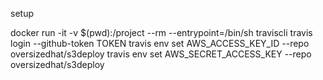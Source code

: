 
setup

docker run -it -v $(pwd):/project --rm --entrypoint=/bin/sh traviscli
travis login --github-token TOKEN
travis env set AWS_ACCESS_KEY_ID <access key> --repo oversizedhat/s3deploy
travis env set AWS_SECRET_ACCESS_KEY <secret access key> --repo oversizedhat/s3deploy